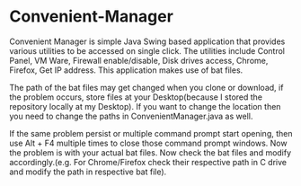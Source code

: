 # Convenient-Manager
Convenient Manager is simple Java Swing based application that provides various utilities to be accessed on single click. The utilities include Control Panel, VM Ware, Firewall enable/disable, Disk drives access, Chrome, Firefox, Get IP address. This application makes use of bat files.

The path of the bat files may get changed when you clone or download, if the problem occurs, store files at your Desktop(because I stored the repository locally at my Desktop). If you want to change the location then you need to change the paths in ConvenientManager.java as well.

If the same problem persist or multiple command prompt start opening, then use Alt + F4 multiple times to close those command prompt windows. Now the problem is with your actual bat files. Now check the bat files and modify accordingly.(e.g. For Chrome/Firefox check their respective path in C drive and modify the path in respective bat file).
